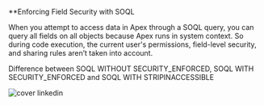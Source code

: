 **Enforcing Field Security with SOQL

When you attempt to access data in Apex through a SOQL query, you can query all fields on all objects because Apex runs in system context. So during code execution, the current user's permissions, field-level security, and sharing rules aren’t taken into account.

Difference between SOQL WITHOUT SECURITY_ENFORCED, SOQL WITH SECURITY_ENFORCED and SOQL WITH STRIPINACCESSIBLE 


![cover linkedin](https://user-images.githubusercontent.com/97949157/165493973-aff23332-54d7-4e7d-8308-df973e6c98f5.png)
